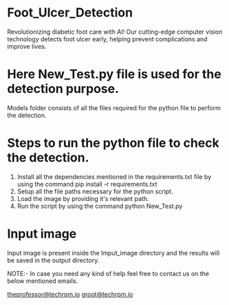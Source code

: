 # Foot_Ulcer_Detection
Revolutionizing diabetic foot care with AI! Our cutting-edge computer vision technology detects foot ulcer early, helping prevent complications and improve lives.

# Here New_Test.py file is used for the detection purpose.
Models folder consists of all the files required for the python file to perform the detection.

# Steps to run the python file to check the detection.

1. Install all the dependencies mentioned in the requirements.txt file by using the command pip install -r requirements.txt
2. Setup all the file paths necessary for the python script.
3. Load the image by providing it's relevant path.
4. Run the script by using the command python New_Test.py

# Input image
Input image is present inside the Imput_image directory and the results will be saved in the output directory.


NOTE:- In case you need any kind of help feel free to contact us on the below mentioned emails.

theprofessor@techrpm.io
groot@techrpm.io